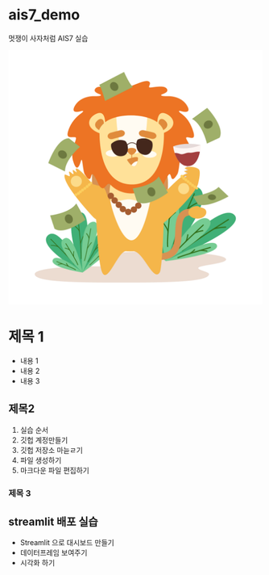 # ais7_demo
멋쟁이 사자처럼 AIS7 실습

<img src = https://raw.githubusercontent.com/hyejinWooo/ais7_demo/main/Pngtreecute_rich_lion_animal_characters_5905966.png>

# 제목 1
* 내용 1
* 내용 2
* 내용 3

## 제목2
1. 실습 순서
2. 깃헙 계정만들기
3. 깃헙 저장소 마늗ㄹ기
4. 파일 생성하기
5. 마크다운 파일 편집하기

### 제목 3

## streamlit 배포 실습
* Streamlit 으로 대시보드 만들기
* 데이터프레임 보여주기
* 시각화 하기
